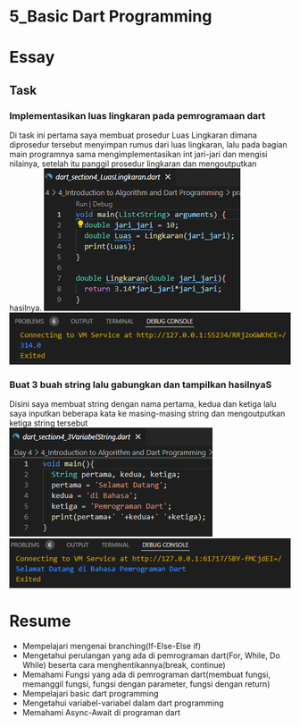 # 5_Basic Dart Programming

# Essay

## Task

### Implementasikan luas lingkaran pada pemrogramaan dart
Di task ini pertama saya membuat prosedur Luas Lingkaran dimana diprosedur tersebut menyimpan rumus dari luas lingkaran, lalu pada bagian main programnya sama mengimplementasikan int jari-jari dan mengisi nilainya, setelah itu panggil prosedur lingkaran dan mengoutputkan hasilnya.
![](screenshot/SourceCodeTask1.png)
![](screenshot/OutputTask1.png)

### Buat 3 buah string lalu gabungkan dan tampilkan hasilnyaS
Disini saya membuat string dengan nama pertama, kedua dan ketiga lalu saya inputkan beberapa kata ke masing-masing string dan mengoutputkan ketiga string tersebut
![](screenshot/SourceCodeTask2.png)
![](screenshot/OutputTask2.png)

# Resume
- Mempelajari mengenai branching(If-Else-Else if)
- Mengetahui perulangan yang ada di pemrograman dart(For, While, Do While) beserta cara menghentikannya(break, continue)
- Memahami Fungsi yang ada di pemrograman dart(membuat fungsi, memanggil fungsi, fungsi dengan parameter, fungsi dengan return)
- Mempelajari basic dart programming
- Mengetahui variabel-variabel dalam dart programming
- Memahami Async-Await di programan dart
